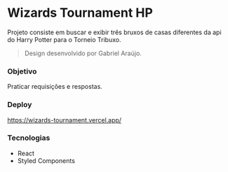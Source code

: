 # Wizards Tournament HP
Projeto consiste em buscar e exibir três bruxos de casas diferentes da api do Harry Potter para o Torneio Tribuxo. 
> Design desenvolvido por Gabriel Araújo.

### Objetivo
Praticar requisições e respostas.

### Deploy 
https://wizards-tournament.vercel.app/

### Tecnologias 
- React 
- Styled Components
